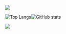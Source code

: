 <img src="https://capsule-render.vercel.app/api?type=waving&color=auto&height=300&section=header&text=Seungpyo1007&fontSize=80" />

![Top Langs](https://github-readme-stats.vercel.app/api/top-langs/?username=Seungpyo1007&layout=donut&theme=holi)![GitHub stats](https://github-readme-stats.vercel.app/api?username=Seungpyo1007&theme=holi)

<a href="https://opgc.me/#/users/Seungpyo1007" target="_blank"><img src="https://api.opgc.me/githubs/users/Seungpyo1007/tag/?theme=basic" /></a>  

